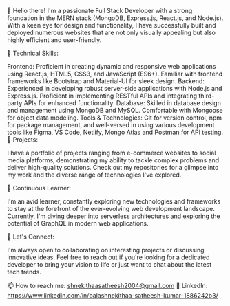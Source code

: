 👋 Hello there! I'm a passionate Full Stack Developer with a strong foundation in the MERN stack (MongoDB, Express.js, React.js, and Node.js). With a keen eye for design and functionality, I have successfully built and deployed numerous websites that are not only visually appealing but also highly efficient and user-friendly.

🔧 Technical Skills:

Frontend: Proficient in creating dynamic and responsive web applications using React.js, HTML5, CSS3, and JavaScript (ES6+). Familiar with frontend frameworks like Bootstrap and Material-UI for sleek design.
Backend: Experienced in developing robust server-side applications with Node.js and Express.js. Proficient in implementing RESTful APIs and integrating third-party APIs for enhanced functionality.
Database: Skilled in database design and management using MongoDB and MySQL. Comfortable with Mongoose for object data modeling.
Tools & Technologies: Git for version control, npm for package management, and well-versed in using various development tools like Figma, VS Code, Netlify, Mongo Atlas and Postman for API testing.
🚀 Projects:

I have a portfolio of projects ranging from e-commerce websites to social media platforms, demonstrating my ability to tackle complex problems and deliver high-quality solutions. Check out my repositories for a glimpse into my work and the diverse range of technologies I've explored.

🌱 Continuous Learner:

I'm an avid learner, constantly exploring new technologies and frameworks to stay at the forefront of the ever-evolving web development landscape. Currently, I'm diving deeper into serverless architectures and exploring the potential of GraphQL in modern web applications.

💬 Let's Connect:

I'm always open to collaborating on interesting projects or discussing innovative ideas. Feel free to reach out if you're looking for a dedicated developer to bring your vision to life or just want to chat about the latest tech trends.

📫 How to reach me: shnekithaasatheesh2004@gmail.com
🔗 LinkedIn: https://www.linkedin.com/in/balashnekithaa-satheesh-kumar-1886242b3/
